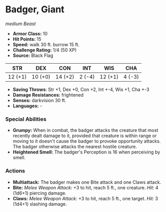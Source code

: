 # Badger, Giant

*medium* *Beast*

- **Armor Class:** 10
- **Hit Points:** 15 
- **Speed:** walk 30 ft. burrow 15 ft.
- **Challenge Rating:** 1/4 (50 XP)
- **Source:** Black Flag

| STR | DEX | CON | INT | WIS | CHA |
| --- | --- | --- | --- | --- | --- |
| 12 (+1) | 10 (+0) | 14 (+2) | 2 (-4) | 12 (+1) | 4 (-3) |

- **Saving Throws**: Str +1, Dex +0, Con +2, Int +-4, Wis +1, Cha +-3
- **Damage Resistances:** frightened
- **Senses:** darkvision 30 ft.
- **Languages:** -

### Special Abilities

- **Grumpy:** When in combat, the badger attacks the creature that most recently dealt damage to it, provided that creature is within range or moving to it doesn't cause the badger to provoke opportunity attacks. The badger otherwise attacks the nearest hostile creature.
- **Heightened Smell:** The badger's Perception is 16 when perceiving by smell.

### Actions

- **Multiattack:** The badger makes one Bite attack and one Claws attack.
- **Bite:** _Melee Weapon Attack:_ +3 to hit, reach 5 ft., one creature. _Hit:_ 4 (1d6+1) piercing damage.
- **Claws:** _Melee Weapon Attack:_ +3 to hit, reach 5 ft., one target. _Hit:_ 3 (1d4+1) slashing damage.
